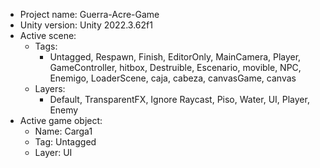 <!-- UNITY CODE ASSIST INSTRUCTIONS START -->
- Project name: Guerra-Acre-Game
- Unity version: Unity 2022.3.62f1
- Active scene:
  - Tags:
    - Untagged, Respawn, Finish, EditorOnly, MainCamera, Player, GameController, hitbox, Destruible, Escenario, movible, NPC, Enemigo, LoaderScene, caja, cabeza, canvasGame, canvas
  - Layers:
    - Default, TransparentFX, Ignore Raycast, Piso, Water, UI, Player, Enemy
- Active game object:
  - Name: Carga1
  - Tag: Untagged
  - Layer: UI
<!-- UNITY CODE ASSIST INSTRUCTIONS END -->